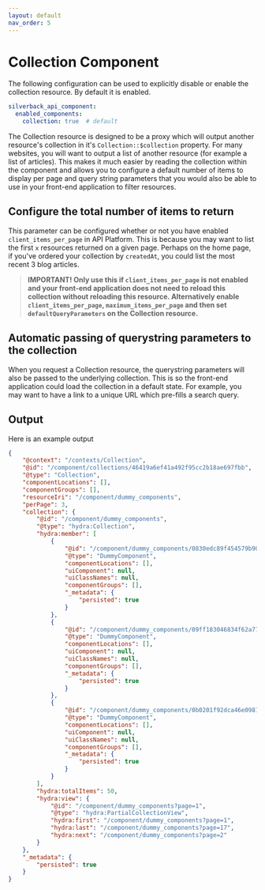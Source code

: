 ```yaml
---
layout: default
nav_order: 5
---
```

# Collection Component

The following configuration can be used to explicitly disable or enable the collection resource. By default it is enabled.

```yaml
silverback_api_component:
  enabled_components:
    collection: true  # default
```

The Collection resource is designed to be a proxy which will output another resource's collection in it's `Collection::$collection` property. For many websites, you will want to output a list of another resource (for example a list of articles). This makes it much easier by reading the collection within the component and allows you to configure a default number of items to display per page and query string parameters that you would also be able to use in your front-end application to filter resources.

## Configure the total number of items to return

This parameter can be configured whether or not you have enabled `client_items_per_page` in API Platform. This is because you may want to list the first `x` resources returned on a given page. Perhaps on the home page, if you've ordered your collection by `createdAt`, you could list the most recent 3 blog articles.

> **IMPORTANT! Only use this if `client_items_per_page` is not enabled and your front-end application does not need to reload this collection without reloading this resource. Alternatively enable `client_items_per_page`, `maximum_items_per_page` and then set `defaultQueryParameters` on the Collection resource.**

## Automatic passing of querystring parameters to the collection

When you request a Collection resource, the querystring parameters will also be passed to the underlying collection. This is so the front-end application could load the collection in a default state. For example, you may want to have a link to a unique URL which pre-fills a search query.

## Output

Here is an example output

```json
{
    "@context": "/contexts/Collection",
    "@id": "/component/collections/46419a6ef41a492f95cc2b18ae697fbb",
    "@type": "Collection",
    "componentLocations": [],
    "componentGroups": [],
    "resourceIri": "/component/dummy_components",
    "perPage": 3,
    "collection": {
        "@id": "/component/dummy_components",
        "@type": "hydra:Collection",
        "hydra:member": [
            {
                "@id": "/component/dummy_components/0830edc89f454579b9007cab7f017989",
                "@type": "DummyComponent",
                "componentLocations": [],
                "uiComponent": null,
                "uiClassNames": null,
                "componentGroups": [],
                "_metadata": {
                    "persisted": true
                }
            },
            {
                "@id": "/component/dummy_components/09ff183046834f62a77c694b4bf8de1d",
                "@type": "DummyComponent",
                "componentLocations": [],
                "uiComponent": null,
                "uiClassNames": null,
                "componentGroups": [],
                "_metadata": {
                    "persisted": true
                }
            },
            {
                "@id": "/component/dummy_components/0b0201f92dca46e0981e02231eb3da9e",
                "@type": "DummyComponent",
                "componentLocations": [],
                "uiComponent": null,
                "uiClassNames": null,
                "componentGroups": [],
                "_metadata": {
                    "persisted": true
                }
            }
        ],
        "hydra:totalItems": 50,
        "hydra:view": {
            "@id": "/component/dummy_components?page=1",
            "@type": "hydra:PartialCollectionView",
            "hydra:first": "/component/dummy_components?page=1",
            "hydra:last": "/component/dummy_components?page=17",
            "hydra:next": "/component/dummy_components?page=2"
        }
    },
    "_metadata": {
        "persisted": true
    }
} 
```
